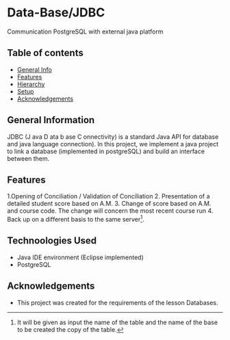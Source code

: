 # Data-Base/JDBC
 Communication PostgreSQL with external java platform
 
  
 ## Table of contents
* [General Info](#general-information)
* [Features](#features)
* [Hierarchy](#hierarchy)
* [Setup](#setup)
* [Acknowledgements](#acknowledgements)

## General Information
JDBC (J ava D ata b ase C onnectivity) is a standard Java API for database and java language connection). In this project, we implement a java project to link a database (implemented in postgreSQL) and build an interface between them.  


## Features
1.Opening of Conciliation / Validation of Conciliation
2. Presentation of a detailed student score based on A.M. 
3. Change of score based on A.M. and course code. The change will concern the most recent course run 
4. Back up on a different basis to the same server[^1].













 

 
 
 ## Technoologies Used
* Java IDE environment (Eclipse implemented)
* PostgreSQL






## Acknowledgements
- This project was created for the requirements of the lesson Databases.


[^1]: It will be given as input the name of the table and the name of the base to be created the copy of the table.
